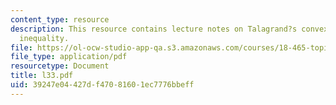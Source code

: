 ```yaml
---
content_type: resource
description: This resource contains lecture notes on Talagrand?s convex-hull distance
  inequality.
file: https://ol-ocw-studio-app-qa.s3.amazonaws.com/courses/18-465-topics-in-statistics-statistical-learning-theory-spring-2007/39247e04427df47081601ec7776bbeff_l33.pdf
file_type: application/pdf
resourcetype: Document
title: l33.pdf
uid: 39247e04-427d-f470-8160-1ec7776bbeff
---
```

